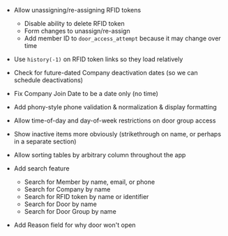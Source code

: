 * Allow unassigning/re-assigning RFID tokens
  - Disable ability to delete RFID token
  - Form changes to unassign/re-assign
  - Add member ID to `door_access_attempt` because it may change over time

* Use `history(-1)` on RFID token links so they load relatively

* Check for future-dated Company deactivation dates (so we can schedule deactivations)
* Fix Company Join Date to be a date only (no time)
* Add phony-style phone validation & normalization & display formatting
* Allow time-of-day and day-of-week restrictions on door group access
* Show inactive items more obviously (strikethrough on name, or perhaps in a separate section)
* Allow sorting tables by arbitrary column throughout the app
* Add search feature
  - Search for Member by name, email, or phone
  - Search for Company by name
  - Search for RFID token by name or identifier
  - Search for Door by name
  - Search for Door Group by name

* Add Reason field for why door won't open
